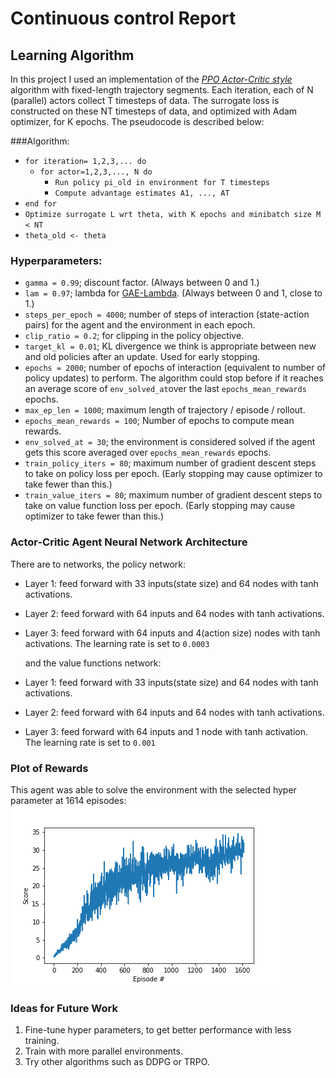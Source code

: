 [//]: # (Image References)

[image1]: output/2021-05-30_reach-ppo/2021-05-30_09-13-25-reach-ppo_s24/scores.png "Plot of rewards"

# Continuous control Report

## Learning Algorithm
In this project I used an implementation of the [*PPO Actor-Critic style*](https://arxiv.org/pdf/1707.06347.pdf) 
algorithm with fixed-length trajectory segments. Each iteration, each of N (parallel) actors collect T timesteps of data. 
The surrogate loss is constructed on these NT timesteps of data, and optimized with Adam optimizer, for K epochs. 
The pseudocode is described below:

###Algorithm:
- `for iteration= 1,2,3,... do`
    - `for actor=1,2,3,..., N do`
        - `Run policy pi_old in environment for T timesteps`
        - `Compute advantage estimates A1, ..., AT`
- `end for`
- `Optimize surrogate L wrt theta, with K epochs and minibatch size M < NT`
- `theta_old <- theta`

### Hyperparameters:

- `gamma = 0.99`; discount factor. (Always between 0 and 1.)
- `lam = 0.97`; lambda for [GAE-Lambda](https://arxiv.org/pdf/1506.02438.pdf). (Always between 0 and 1, close to 1.)
- `steps_per_epoch = 4000`; number of steps of interaction (state-action pairs) for the agent and the environment in
  each epoch.
- `clip_ratio = 0.2`; for clipping in the policy objective. 
- `target_kl = 0.01`; KL divergence we think is appropriate between new and old policies after an update. 
  Used for early stopping.
- `epochs = 2000`; number of epochs of interaction (equivalent to number of policy updates) to perform. The algorithm 
  could stop before if it reaches an average score of `env_solved_at`over the last `epochs_mean_rewards` epochs.
- `max_ep_len = 1000`; maximum length of trajectory / episode / rollout.
- `epochs_mean_rewards = 100`; Number of epochs to compute mean rewards.
- `env_solved_at = 30`; the environment is considered solved if the agent gets this score averaged over 
  `epochs_mean_rewards` epochs.
- `train_policy_iters = 80`; maximum number of gradient descent steps to take on policy loss per epoch.
  (Early stopping may cause optimizer to take fewer than this.)
- `train_value_iters = 80`; maximum number of gradient descent steps to take on value function loss per epoch.
  (Early stopping may cause optimizer to take fewer than this.)

### Actor-Critic Agent Neural Network Architecture

There are to networks, the policy network:
- Layer 1: feed forward with 33 inputs(state size) and 64 nodes with tanh activations.
- Layer 2: feed forward with 64 inputs and 64 nodes with tanh activations.
- Layer 3: feed forward with 64 inputs and 4(action size) nodes with tanh activations.
  The learning rate is set to `0.0003`

  and the value functions network:
- Layer 1: feed forward with 33 inputs(state size) and 64 nodes with tanh activations.
- Layer 2: feed forward with 64 inputs and 64 nodes with tanh activations.
- Layer 3: feed forward with 64 inputs and 1 node with tanh activation.
  The learning rate is set to `0.001`

### Plot of Rewards
This agent was able to solve the environment with the selected hyper parameter at 1614 episodes:
![Plot of rewards][image1]

### Ideas for Future Work

1. Fine-tune hyper parameters, to get better performance with less training.
2. Train with more parallel environments.
3. Try other algorithms such as DDPG or TRPO.


  
  

